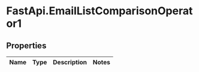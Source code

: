 # FastApi.EmailListComparisonOperator1

## Properties
Name | Type | Description | Notes
------------ | ------------- | ------------- | -------------
